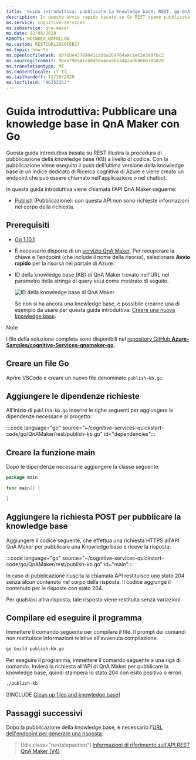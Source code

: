 ```yaml
---
title: 'Guida introduttiva: pubblicare la Knowledge base, REST, go-QnA Maker'
description: In questo avvio rapido basato su Go REST viene pubblicata la knowledge base e viene creato un endpoint che può essere chiamato nell'applicazione o nel chatbot.
ms.service: cognitive-services
ms.subservice: qna-maker
ms.date: 02/08/2020
ROBOTS: NOINDEX,NOFOLLOW
ms.custom: RESTCURL2020FEB27
ms.topic: how-to
ms.openlocfilehash: d876be45789041cddba269784a9c1e62e5907bc2
ms.sourcegitcommit: 9eda79ea41c60d58a4ceab63d424d6866b38b82d
ms.translationtype: MT
ms.contentlocale: it-IT
ms.lasthandoff: 11/30/2020
ms.locfileid: "96352253"
---
```

# <a name="quickstart-publish-a-knowledge-base-in-qna-maker-using-go"></a>Guida introduttiva: Pubblicare una knowledge base in QnA Maker con Go

Questa guida introduttiva basata su REST illustra la procedura di pubblicazione della knowledge base (KB) a livello di codice. Con la pubblicazione viene eseguito il push dell'ultima versione della knowledge base in un indice dedicato di Ricerca cognitiva di Azure e viene creato un endpoint che può essere chiamato nell'applicazione o nel chatbot.

In questa guida introduttiva viene chiamata l'API QnA Maker seguente:
* [Publish](/rest/api/cognitiveservices/qnamaker/knowledgebase/publish) (Pubblicazione): con questa API non sono richieste informazioni nel corpo della richiesta.

## <a name="prerequisites"></a>Prerequisiti

* [Go 1.10.1](https://golang.org/dl/)
* È necessario disporre di un [servizio QnA Maker](../How-To/set-up-qnamaker-service-azure.md). Per recuperare la chiave e l'endpoint (che include il nome della risorsa), selezionare **Avvio rapido** per la risorsa nel portale di Azure.

* ID della knowledge base (KB) di QnA Maker trovato nell'URL nel parametro della stringa di query `kbid` come mostrato di seguito.

    ![ID della knowledge base di QnA Maker](../media/qnamaker-quickstart-kb/qna-maker-id.png)

    Se non si ha ancora una knowledge base, è possibile crearne una di esempio da usare per questa guida introduttiva: [Creare una nuova knowledge base](create-new-kb-csharp.md).

> [!NOTE]
> I file della soluzione completa sono disponibili nel [repository GitHub **Azure-Samples/cognitive-Services-qnamaker-go**](https://github.com/Azure-Samples/cognitive-services-qnamaker-go/tree/master/documentation-samples/quickstarts/publish-knowledge-base).

## <a name="create-a-go-file"></a>Creare un file Go

Aprire VSCode e creare un nuovo file denominato `publish-kb.go`.

## <a name="add-the-required-dependencies"></a>Aggiungere le dipendenze richieste

All'inizio di `publish-kb.go` inserire le righe seguenti per aggiungere le dipendenze necessarie al progetto:

:::code language="go" source="~/cognitive-services-quickstart-code/go/QnAMaker/rest/publish-kb.go" id="dependencies":::

## <a name="create-the-main-function"></a>Creare la funzione main

Dopo le dipendenze necessarie aggiungere la classe seguente:

```Go
package main

func main() {

}
```

## <a name="add-post-request-to-publish-kb"></a>Aggiungere la richiesta POST per pubblicare la knowledge base

Aggiungere il codice seguente, che effettua una richiesta HTTPS all'API QnA Maker per pubblicare una Knowledge base e riceve la risposta:

:::code language="go" source="~/cognitive-services-quickstart-code/go/QnAMaker/rest/publish-kb.go" id="main":::

In caso di pubblicazione riuscita la chiamata API restituisce uno stato 204 senza alcun contenuto nel corpo della risposta. Il codice aggiunge il contenuto per le risposte con stato 204.

Per qualsiasi altra risposta, tale risposta viene restituita senza variazioni.

## <a name="build-and-run-the-program"></a>Compilare ed eseguire il programma

Immettere il comando seguente per compilare il file. Il prompt dei comandi non restituisce informazioni relative all'avvenuta compilazione.

```bash
go build publish-kb.go
```

Per eseguire il programma, immettere il comando seguente a una riga di comando. Invierà la richiesta all'API di QnA Maker per pubblicare la knowledge base, quindi stamperà lo stato 204 con esito positivo o errori.

```bash
./publish-kb
```

[!INCLUDE [Clean up files and knowledge base](../../../../includes/cognitive-services-qnamaker-quickstart-cleanup-resources.md)]

## <a name="next-steps"></a>Passaggi successivi

Dopo la pubblicazione della knowledge base, è necessario l'[URL dell'endpoint per generare una risposta](./get-answer-from-knowledge-base-go.md).

> [!div class="nextstepaction"]
> [Informazioni di riferimento sull'API REST QnA Maker (V4)](/rest/api/cognitiveservices/qnamaker4.0/knowledgebase)